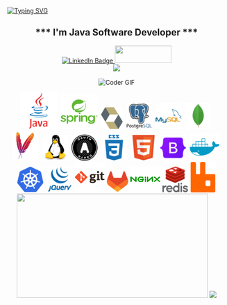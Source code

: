 <a align="center" href="https://git.io/typing-svg"><img src="https://readme-typing-svg.demolab.com?font=Acme&size=25&pause=1000&color=2EE5FFFF&background=38ABFF00&center=true&random=false&width=400&height=40&lines=Hi+Everyone+I'm+Hossein+Rezaei" alt="Typing SVG" /></a>

<h2 align="center"> *** I'm Java Software Developer *** </h2>
<div align="center">
 <a href="https://linkedin.com/in/hosein-rezaei-developer">
    <img src="https://img.shields.io/badge/LinkedIn-blue?style=for-the-badge&logo=linkedin&logoColor=white" alt="LinkedIn Badge" width="130" height="40"/>
  </a>
  <a href = "http://rezaeen77@gmail.com"><img loading="lazy" src="https://img.shields.io/badge/Gmail-D14836?style=for-the-badge&logo=gmail&logoColor=white" target="_blank" width="130" height="40"></a>
 </div>

<div id="header" align="center">
<img src="Hossein Rezaei-animation.gif" width=420 />
</div>
<p align
="center">
<img alt="Coder GIF" height=400 width=700 src="https://cdn.dribbble.com/users/730703/screenshots/6581243/avento.gif" />
</p>
  <div align="center">
  <img src="https://github.com/devicons/devicon/blob/master/icons/java/java-original-wordmark.svg" title="Java" alt="Java" width="85" height="85"/>&nbsp;
  <img src="https://github.com/devicons/devicon/blob/master/icons/spring/spring-original-wordmark.svg" title="Spring" alt="Spring" width="85" height="80"/>&nbsp;
   <img  src="https://github.com/HoseinRezaeeM/HoseinRezaeeM/blob/main/hibernate.svg" height=50 width=50 title="hibernate"/>&nbsp;
    <img src="https://github.com/devicons/devicon/blob/master/icons/postgresql/postgresql-original-wordmark.svg" title="postgresql" alt="posgresql" width="60" height="60"/>&nbsp;
    <img src="https://github.com/devicons/devicon/blob/master/icons/mysql/mysql-original-wordmark.svg" title="mysql" alt="posgresql" width="60" height="60"/>&nbsp;
   <img src="https://github.com/devicons/devicon/blob/master/icons/mongodb/mongodb-original.svg" title="mysql" alt="posgresql" width="60" height="60"/>&nbsp;
   <img src="https://github.com/HoseinRezaeeM/HoseinRezaeeM/blob/main/maven.svg" title="maven"  width="62" height="70"/>&nbsp;
    <img src="https://github.com/devicons/devicon/blob/master/icons/linux/linux-original.svg" title="linux" alt="linux" width="60" height="60"/>&nbsp;
    <img src="https://github.com/devicons/devicon/blob/master/icons/oauth/oauth-plain.svg" title="oau" alt="linux" width="60" height="60"/>&nbsp;
  <img src="https://github.com/devicons/devicon/blob/master/icons/css3/css3-plain-wordmark.svg"  title="CSS3" alt="CSS" width="60" height="60"/>&nbsp;
  <img src="https://github.com/devicons/devicon/blob/master/icons/html5/html5-original.svg" title="HTML5" alt="HTML" width="60" height="60"/>&nbsp;
   <img src="https://github.com/devicons/devicon/blob/master/icons/bootstrap/bootstrap-original.svg" title="HTML5" alt="HTML" width="60" height="60"/>&nbsp;
    <img src="https://github.com/devicons/devicon/blob/master/icons/docker/docker-plain.svg" title="HTML5" alt="HTML" width="70" height="63"/>&nbsp;
   <img src="https://github.com/devicons/devicon/blob/master/icons/kubernetes/kubernetes-original.svg" title="HTML5" alt="HTML" width="60" height="60"/>&nbsp;
     <img src="https://github.com/devicons/devicon/blob/master/icons/jquery/jquery-plain-wordmark.svg" title="jQuery" **alt="Git" width="60" height="60"/>
  <img src="https://github.com/devicons/devicon/blob/master/icons/git/git-original-wordmark.svg" title="Git" **alt="Git" width="70" height="70"/>
    <img src="https://github.com/devicons/devicon/blob/master/icons/gitlab/gitlab-original.svg" title="Git" **alt="Git" width="50" height="50"/>
   <img src="https://github.com/devicons/devicon/blob/master/icons/nginx/nginx-original.svg" title="ngnix" **alt="Git" width="70" height="60"/>
   <img src="https://github.com/devicons/devicon/blob/master/icons/redis/redis-original-wordmark.svg" title="ngnix" **alt="Git" width="60" height="60"/>
   <img src="https://github.com/devicons/devicon/blob/master/icons/rabbitmq/rabbitmq-original.svg" title="ngnix" **alt="Git" width="60" height="70"/>
  
</div>

   
<div  align="center">
 <img src="https://github-readme-stats.vercel.app/api?username=HoseinRezaeeM&show_icons=true&theme=algolia&&count_private=true" width="440" height="240"/>
<img src="https://github-readme-stats.vercel.app/api/top-langs/?username=HoseinRezaeeM&layout=donut&theme=algolia" height="215"/></div>





